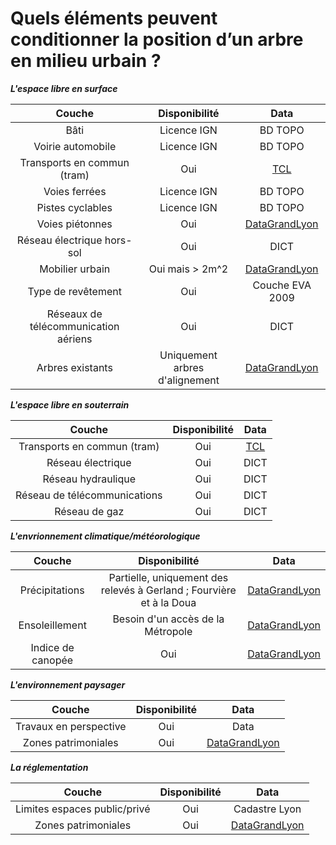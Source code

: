 # Quels éléments peuvent conditionner la position d’un arbre en milieu urbain ?


**_L'espace libre en surface_**

| Couche | Disponibilité | Data |
|:-:|:-:|:-:|
| Bâti | Licence IGN | BD TOPO |
| Voirie automobile| Licence IGN | BD TOPO |
| Transports en commun (tram)| Oui | [TCL](https://www.tcl.fr/se-deplacer/plan-interactif) |
| Voies ferrées | Licence IGN | BD TOPO |
| Pistes cyclables | Licence IGN | BD TOPO |
| Voies piétonnes | Oui | [DataGrandLyon](https://data.grandlyon.com/jeux-de-donnees/chaussees-trottoirs-metropole-lyon/donnees) |
| Réseau électrique hors-sol | Oui | DICT |
| Mobilier urbain | Oui mais > 2m^2 | [DataGrandLyon](https://data.grandlyon.com/jeux-de-donnees/mobilier-urbain-metropole-lyon/info) |
| Type de revêtement | Oui | Couche EVA 2009 |
| Réseaux de télécommunication aériens| Oui | DICT |
| Arbres existants | Uniquement arbres d'alignement | [DataGrandLyon](https://data.grandlyon.com/jeux-de-donnees/arbres-alignement-metropole-lyon/donnees) |



**_L'espace libre en souterrain_**

| Couche | Disponibilité | Data |
|:-:|:-:|:-:|
| Transports en commun (tram)| Oui | [TCL](https://www.tcl.fr/se-deplacer/plan-interactif) |
| Réseau électrique | Oui | DICT |
| Réseau hydraulique | Oui | DICT |
| Réseau de télécommunications | Oui | DICT |
| Réseau de gaz| Oui | DICT |



**_L'envrionnement climatique/météorologique_**

| Couche | Disponibilité | Data |
|:-:|:-:|:-:|
| Précipitations | Partielle, uniquement des relevés à Gerland ; Fourvière et à la Doua | [DataGrandLyon](https://data.grandlyon.com/jeux-de-donnees/pluviometrie-metropole-lyon/donnees) |
| Ensoleillement | Besoin d'un accès de la Métropole | [DataGrandLyon](https://data.grandlyon.com/articles/le-cadastre-solaire-de-la-metropole-de-lyon) |
| Indice de canopée | Oui | [DataGrandLyon](https://data.grandlyon.com/jeux-de-donnees/parcs-places-jardins-indice-canopee-metropole-lyon/info)|



**_L'environnement paysager_**

| Couche | Disponibilité | Data |
|:-:|:-:|:-:|
| Travaux en perspective | Oui | Data | [DataGrandLyon](https://data.grandlyon.com/jeux-de-donnees/prevision-travaux-metropole-lyon/donnees) + DICT
| Zones patrimoniales | Oui | [DataGrandLyon](https://pluh.grandlyon.com/)|



**_La réglementation_**

| Couche | Disponibilité | Data |
|:-:|:-:|:-:|
| Limites espaces public/privé | Oui | Cadastre Lyon |
| Zones patrimoniales | Oui | [DataGrandLyon](https://pluh.grandlyon.com/)|




